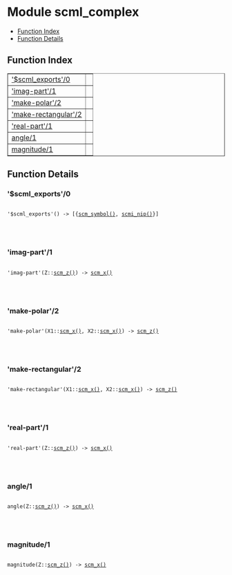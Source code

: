 

# Module scml_complex #
* [Function Index](#index)
* [Function Details](#functions)


<a name="index"></a>

## Function Index ##


<table width="100%" border="1" cellspacing="0" cellpadding="2" summary="function index"><tr><td valign="top"><a href="#%24scml_exports-0">'$scml_exports'/0</a></td><td></td></tr><tr><td valign="top"><a href="#imag-part-1">'imag-part'/1</a></td><td></td></tr><tr><td valign="top"><a href="#make-polar-2">'make-polar'/2</a></td><td></td></tr><tr><td valign="top"><a href="#make-rectangular-2">'make-rectangular'/2</a></td><td></td></tr><tr><td valign="top"><a href="#real-part-1">'real-part'/1</a></td><td></td></tr><tr><td valign="top"><a href="#angle-1">angle/1</a></td><td></td></tr><tr><td valign="top"><a href="#magnitude-1">magnitude/1</a></td><td></td></tr></table>


<a name="functions"></a>

## Function Details ##

<a name="%24scml_exports-0"></a>

### '$scml_exports'/0 ###


<pre><code>
'$scml_exports'() -&gt; [{<a href="#type-scm_symbol">scm_symbol()</a>, <a href="#type-scmi_nip">scmi_nip()</a>}]
</code></pre>

<br></br>



<a name="imag-part-1"></a>

### 'imag-part'/1 ###


<pre><code>
'imag-part'(Z::<a href="#type-scm_z">scm_z()</a>) -&gt; <a href="#type-scm_x">scm_x()</a>
</code></pre>

<br></br>



<a name="make-polar-2"></a>

### 'make-polar'/2 ###


<pre><code>
'make-polar'(X1::<a href="#type-scm_x">scm_x()</a>, X2::<a href="#type-scm_x">scm_x()</a>) -&gt; <a href="#type-scm_z">scm_z()</a>
</code></pre>

<br></br>



<a name="make-rectangular-2"></a>

### 'make-rectangular'/2 ###


<pre><code>
'make-rectangular'(X1::<a href="#type-scm_x">scm_x()</a>, X2::<a href="#type-scm_x">scm_x()</a>) -&gt; <a href="#type-scm_z">scm_z()</a>
</code></pre>

<br></br>



<a name="real-part-1"></a>

### 'real-part'/1 ###


<pre><code>
'real-part'(Z::<a href="#type-scm_z">scm_z()</a>) -&gt; <a href="#type-scm_x">scm_x()</a>
</code></pre>

<br></br>



<a name="angle-1"></a>

### angle/1 ###


<pre><code>
angle(Z::<a href="#type-scm_z">scm_z()</a>) -&gt; <a href="#type-scm_x">scm_x()</a>
</code></pre>

<br></br>



<a name="magnitude-1"></a>

### magnitude/1 ###


<pre><code>
magnitude(Z::<a href="#type-scm_z">scm_z()</a>) -&gt; <a href="#type-scm_x">scm_x()</a>
</code></pre>

<br></br>



